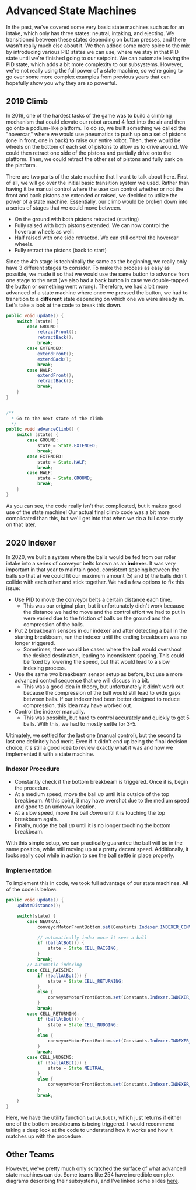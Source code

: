 # Advanced State Machines

In the past, we've covered some very basic state machines such as for an intake, which only has three states: neutral, intaking, and ejecting. We transitioned between these states depending on button presses, and there wasn't really much else about it. We then added some more spice to the mix by introducing various PID states we can use, where we stay in that PID state until we're finished going to our setpoint. We can automate leaving the PID state, which adds a bit more complexity to our subsystems. However, we're not really using the full power of a state machine, so we're going to go over some more complex examples from previous years that can hopefully show you why they are so powerful.

## 2019 Climb

In 2019, one of the hardest tasks of the game was to build a climbing mechanism that could elevate our robot around 4 feet into the air and then go onto a podium-like platform. To do so, we built something we called the "hovercar," where we would use pneumatics to push up on a set of pistons (one in front, one in back) to raise our entire robot. Then, there would be wheels on the bottom of each set of pistons to allow us to drive around. We could then retract one side of the pistons and partially drive onto the platform. Then, we could retract the other set of pistons and fully park on the platform.

There are two parts of the state machine that I want to talk about here. First of all, we will go over the initial basic transition system we used. Rather than having it be manual control where the user can control whether or not the front and back pistons are extended or raised, we decided to utilize the power of a state machine. Essentially, our climb would be broken down into a series of stages that we could move between.

- On the ground with both pistons retracted (starting)
- Fully raised with both pistons extended. We can now control the hovercar wheels as well.
- Half raised with one side retracted. We can still control the hovercar wheels.
- Fully retract the pistons (back to start)

Since the 4th stage is technically the same as the beginning, we really only have 3 different stages to consider. To make the process as easy as possible, we made it so that we would use the same button to advance from one stage to the next (we also had a back button in case we double-tapped the button or something went wrong). Therefore, we had a bit more advanced of a state machine where once we pressed the button, we had to transition to a **different** state depending on which one we were already in. Let's take a look at the code to break this down.

```java
public void update() {
    switch (state) {
        case GROUND:
            retractFront();
            retractBack();
            break;
        case EXTENDED:
            extendFront();
            extendBack();
            break;
        case HALF:
            extendFront();
            retractBack();
            break;
    }
}


/**
  * Go to the next state of the climb
  */
public void advanceClimb() {
    switch (state) {
        case GROUND:
            state = State.EXTENDED;
            break;
        case EXTENDED:
            state = State.HALF;
            break;
        case HALF:
            state = State.GROUND;
            break;
    }
}
```

As you can see, the code really isn't that complicated, but it makes good use of the state machine! Our actual final climb code was a bit more complicated than this, but we'll get into that when we do a full case study on that later.

## 2020 Indexer

In 2020, we built a system where the balls would be fed from our roller intake into a series of conveyor belts known as an **indexer**. It was very important in that year to maintain good, consistent spacing between the balls so that a) we could fit our maximum amount (5) and b) the balls didn't collide with each other and stick together. We had a few options to fix this issue:

- Use PID to move the conveyor belts a certain distance each time.
  - This was our original plan, but it unfortunately didn't work because the distance we had to move and the control effort we had to put in were varied due to the friction of balls on the ground and the compression of the balls.
- Put 2 breakbeam sensors in our indexer and after detecting a ball in the starting breakbeam, run the indexer until the ending breakbeam was no longer triggered.
  - Sometimes, there would be cases where the ball would overshoot the desired destination, leading to inconsistent spacing. This could be fixed by lowering the speed, but that would lead to a slow indexing process.
- Use the same two breakbeam sensor setup as before, but use a more advanced control sequence that we will discuss in a bit.
  - This was a good idea in theory, but unfortunately it didn't work out because the compression of the ball would still lead to wide gaps between balls. If our indexer had been better designed to reduce compression, this idea may have worked out.
- Control the indexer manually.
  - This was possible, but hard to control accurately and quickly to get 5 balls. With this, we had to mostly settle for 3-5.

Ultimately, we settled for the last one (manual control), but the second to last one definitely had merit. Even if it didn't end up being the final decision choice, it's still a good idea to review exactly what it was and how we implemented it with a state machine.

### Indexer Procedure

- Constantly check if the bottom breakbeam is triggered. Once it is, begin the procedure.
- At a medium speed, move the ball *up* until it is outside of the top breakbeam. At this point, it may have overshot due to the medium speed and gone to an unknown location.
- At a slow speed, move the ball *down* until it is touching the top breakbeam again.
- Finally, nudge the ball *up* until it is no longer touching the bottom breakbeam.

With this simple setup, we can practically guarantee the ball will be in the same position, while still moving up at a pretty decent speed. Additionally, it looks really cool while in action to see the ball settle in place properly.

### Implementation

To implement this in code, we took full advantage of our state machines. All of the code is below:

```java
public void update() {
    updateDistance();

    switch(state) {
        case NEUTRAL:
            conveyorMotorFrontBottom.set(Constants.Indexer.INDEXER_CONVEYOR_NEUTRAL_SPEED);

            // automatically index once it sees a ball
            if (ballAtBot()) {
                state = State.CELL_RAISING;
            }
            break;
        // automatic indexing
        case CELL_RAISING:
            if (!ballAtBot()) {
                state = State.CELL_RETURNING;
            }
            else {
                conveyorMotorFrontBottom.set(Constants.Indexer.INDEXER_CONVEYOR_RAISE_SPEED);
            }
            break;
        case CELL_RETURNING:
            if (ballAtBot()) {
                state = State.CELL_NUDGING;
            }
            else {
                conveyorMotorFrontBottom.set(Constants.Indexer.INDEXER_CONVEYOR_RETURN_SPEED);
            }
            break;
        case CELL_NUDGING:
            if (!ballAtBot()) {
                state = State.NEUTRAL;
            }
            else {
                conveyorMotorFrontBottom.set(Constants.Indexer.INDEXER_CONVEYOR_NUDGE_SPEED);
            }
            break;
    }
}
```

Here, we have the utility function `ballAtBot()`, which just returns if either one of the bottom breakbeams is being triggered. I would recommend taking a deep look at the code to understand how it works and how it matches up with the procedure.

## Other Teams

However, we've pretty much only scratched the surface of what advanced state machines can do. Some teams like 254 have incredible complex diagrams describing their subsystems, and I've linked some slides [here](https://docs.google.com/presentation/d/1vrv-aebFZg28hukV3vMppd1Hblmn5c8zNrXZs6sEqlE/edit#slide=id.g75dbcb7fac_0_95).
